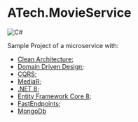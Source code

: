 # ATech.MovieService

![C#](https://img.shields.io/badge/c%23-%23239120.svg?style=for-the-badge&logo=csharp&logoColor=white)

Sample Project of a microservice with:

- [Clean Architecture](https://betterprogramming.pub/the-clean-architecture-beginners-guide-e4b7058c1165);
- [Domain Driven Design](https://martinfowler.com/bliki/DomainDrivenDesign.html);
- [CQRS](https://learn.microsoft.com/it-it/azure/architecture/patterns/cqrs);
- [MediaR](https://github.com/jbogard/MediatR);
- [.NET 8](https://dotnet.microsoft.com/it-it/download/dotnet/8.0);
- [Entity Framework Core 8](https://learn.microsoft.com/en-gb/ef/);
- [FastEndpoints](https://fast-endpoints.com);
- [MongoDb](https://www.mongodb.com)





